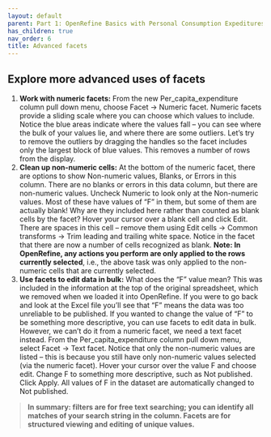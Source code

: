 ```yaml
---
layout: default
parent: Part 1: OpenRefine Basics with Personal Consumption Expeditures Data
has_children: true
nav_order: 6
title: Advanced facets
---
```


## Explore more advanced uses of facets1. **Work with numeric facets:** From the new Per\_capita_expenditure column pull down menu, choose Facet -> Numeric facet. Numeric facets provide a sliding scale where you can choose which values to include. Notice the blue areas indicate where the values fall – you can see where the bulk of your values lie, and where there are some outliers. Let’s try to remove the outliers by dragging the handles so the facet includes only the largest block of blue values. This removes a number of rows from the display.2. **Clean up non-numeric cells:** At the bottom of the numeric facet, there are options to show Non-numeric values, Blanks, or Errors in this column. There are no blanks or errors in this data column, but there are non-numeric values. Uncheck Numeric to look only at the Non-numeric values. Most of these have values of “F” in them, but some of them are actually blank! Why are they included here rather than counted as blank cells by the facet? Hover your cursor over a blank cell and click Edit. There are spaces in this cell – remove them using Edit cells -> Common transforms -> Trim leading and trailing white space. Notice in the facet that there are now a number of cells recognized as blank. **Note: In OpenRefine, any actions you perform are only applied to the rows currently selected**, i.e., the above task was only applied to the non-numeric cells that are currently selected.3. **Use facets to edit data in bulk:** What does the “F” value mean? This was included in the information at the top of the original spreadsheet, which we removed when we loaded it into OpenRefine. If you were to go back and look at the Excel file you’ll see that “F” means the data was too unreliable to be published. If you wanted to change the value of “F” to be something more descriptive, you can use facets to edit data in bulk. However, we can’t do it from a numeric facet, we need a text facet instead. From the Per\_capita_expenditure column pull down menu, select Facet -> Text facet. Notice that only the non-numeric values are listed – this is because you still have only non-numeric values selected (via the numeric facet). Hover your cursor over the value F and choose edit. Change F to something more descriptive, such as Not published. Click Apply. All values of F in the dataset are automatically changed to Not published.
> **In summary: filters are for free text searching; you can identify all matches of your search string in the column. Facets are for structured viewing and editing of unique values.**